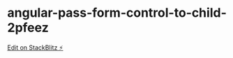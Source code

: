 # angular-pass-form-control-to-child-2pfeez

[Edit on StackBlitz ⚡️](https://stackblitz.com/edit/angular-pass-form-control-to-child-2pfeez)